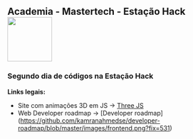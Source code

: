 <nav>
  <h1>Academia - Mastertech - Estação Hack  <img src="https://ftp.mastertech.com.br/Nginx-Fancyindex-Theme/Nginx-Fancyindex-Theme-light/estacao-logo.png"  width="100"  /></h1>
</nav>
  
<h3>Segundo dia de códigos na Estação Hack </h3>

**Links legais:**

- Site com animações 3D em JS -> [Three JS](https://threejs.org/ )
- Web Developer roadmap -> [Developer roadmap] (https://github.com/kamranahmedse/developer-roadmap/blob/master/images/frontend.png?fix=531)
